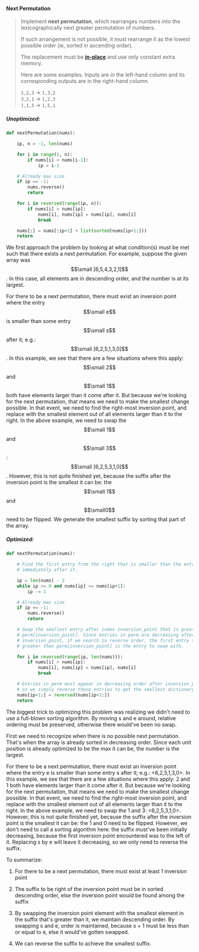 #### Next Permutation

> Implement **next permutation**, which rearranges numbers into the lexicographically next greater permutation of numbers.
>
> If such arrangement is not possible, it must rearrange it as the lowest possible order \(ie, sorted in ascending order\).
>
> The replacement must be [**in-place**](http://en.wikipedia.org/wiki/In-place_algorithm) and use only constant extra memory.
>
> Here are some examples. Inputs are in the left-hand column and its corresponding outputs are in the right-hand column.
>
> `1,2,3` → `1,3,2`  
> `3,2,1` → `1,2,3`  
> `1,1,5` → `1,5,1`

##### Unoptimized:

```py
def nextPermutation(nums):   

    ip, n = -1, len(nums)

    for i in range(1, n):
        if nums[i] > nums[i-1]:
            ip = i-1

    # Already max size
    if ip == -1:
        nums.reverse()
        return

    for i in reversed(range(ip, n)):
        if nums[i] > nums[ip]:
            nums[i], nums[ip] = nums[ip], nums[i]
            break

    nums[:] = nums[:ip+1] + list(sorted(nums[ip+1:]))
    return
```

We first approach the problem by looking at what condition\(s\) must be met such that there exists a next permutation. For example, suppose the given array was $$\small [6,5,4,3,2,1]$$. In this case, all elements are in descending order, and the number is at its largest.

For there to be a next permutation, there must exist an inversion point where the entry $$\small e$$ is smaller than some entry $$\small s$$ after it; e.g.: $$\small [6,2,5,1,3,0]$$. In this example, we see that there are a few situations where this apply: $$\small 2$$ and $$\small 1$$ both have elements larger than it come after it. But because we're looking for the next permutation, that means we need to make the smallest change possible. In that event, we need to find the right-most inversion point, and replace with the smallest element out of all elements larger than it to the right. In the above example, we need to swap the $$\small 1$$ and $$\small 3$$: $$\small [6,2,5,3,1,0]$$. However, this is not quite finished yet, because the suffix after the inversion point is the smallest it can be: the $$\small 1$$ and $$\small0$$ need to be flipped. We generate the smallest suffix by sorting that part of the array.

##### Optimized:

```py
def nextPermutation(nums):   

    # Find the first entry from the right that is smaller than the entry
    # immediately after it.

    ip = len(nums) - 2     
    while ip >= 0 and nums[ip] >= nums[ip+1]:
        ip -= 1

    # Already max size
    if ip == -1:
        nums.reverse()
        return

    # Swap the smallest entry after index inversion_point that is greater than
    # perm[inversion_point]. Since entries in perm are decreasing after
    # inversion_point, if we search in reverse order, the first entry that is
    # greater than perm[inversion_point] is the entry to swap with.

    for i in reversed(range(ip, len(nums))):
        if nums[i] > nums[ip]:
            nums[i], nums[ip] = nums[ip], nums[i]
            break

    # Entries in perm must appear in decreasing order after inversion_point,
    # so we simply reverse these entries to get the smallest dictionary order.
    nums[ip+1:] = reversed(nums[ip+1:])
    return
```

The biggest trick to optimizing this problem was realizing we didn't need to use a full-blown sorting algorithm. By moving s and e around, relative ordering must be preserved, otherwise there would've been no swap.

First we need to recognize when there is no possible next permutation. That's when the array is already sorted in decreasing order. Since each unit position is already optimized to be the max it can be, the number is the largest.

For there to be a next permutation, there must exist an inversion point where the entry e is smaller than some entry s after it; e.g.: &lt;6,2,5,1,3,0&gt;. In this example, we see that there are a few situations where this apply: 2 and 1 both have elements larger than it come after it. But because we're looking for the next permutation, that means we need to make the smallest change possible. In that event, we need to find the right-most inversion point, and replace with the smallest element out of all elements larger than it to the right. In the above example, we need to swap the 1 and 3: &lt;6,2,5,3,1,0&gt;. However, this is not quite finished yet, because the suffix after the inversion point is the smallest it can be: the 1 and 0 need to be flipped. However, we don't need to call a sorting algorithm here: the suffix must've been initially decreasing, because the first inversion point encountered was to the left of it. Replacing s by e will leave it decreasing, so we only need to reverse the suffix.

To summarize:

1. For there to be a next permutation, there must exist at least 1 inversion point

2. The suffix to be right of the inversion point must be in sorted descending order, else the inversion point would be found among the suffix

3. By swapping the inversion point element with the smallest element in the suffix that's greater than it, we maintain descending order. By swapping s and e, order is maintained, because s + 1 must be less than or equal to e, else it would've gotten swapped.

4. We can reverse the suffix to achieve the smallest suffix.



